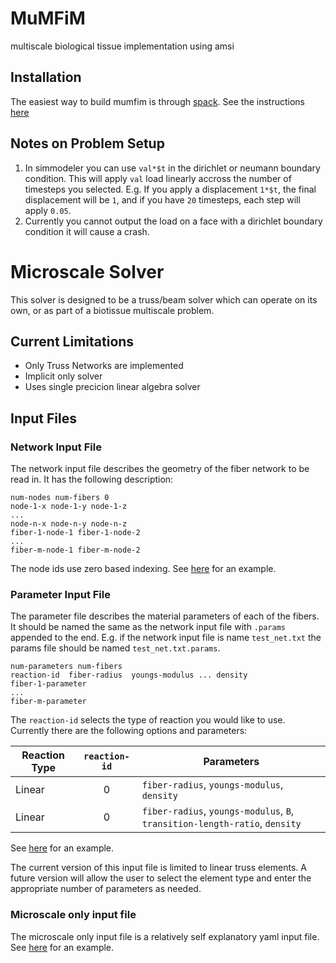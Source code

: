 # MuMFiM
multiscale biological tissue implementation using amsi

## Installation
The easiest way to build mumfim is through [spack](https://github.com/spack/spack). See the
instructions [here](https://github.com/jacobmerson/mumfim-spack)

## Notes on Problem Setup
1. In simmodeler you can use `val*$t` in the dirichlet or neumann boundary condition. This will
   apply `val` load linearly accross the number of timesteps you selected. E.g. If you apply a
   displacement `1*$t`, the final displacement will be `1`, and if you have `20` timesteps,
   each step will apply `0.05`.
2. Currently you cannot output the load on a face with a dirichlet boundary condition
   it will cause a crash.

# Microscale Solver
This solver is designed to be a truss/beam solver which can operate on its own, or as part
of a biotissue multiscale problem.

## Current Limitations
- Only Truss Networks are implemented
- Implicit only solver
- Uses single precicion linear algebra solver

## Input Files

### Network Input File
The network input file describes the geometry of the fiber network to be read in.
It has the following description:
```
num-nodes num-fibers 0
node-1-x node-1-y node-1-z
...
node-n-x node-n-y node-n-z
fiber-1-node-1 fiber-1-node-2
...
fiber-m-node-1 fiber-m-node-2
```
The node ids use zero based indexing. See [here](../test/microscale/fiber_networks/del_4450seedL5_new_1.txt) for an example.

### Parameter Input File
The parameter file describes the material parameters of each of the fibers. It should be named the
same as the network input file with `.params` appended to the end. E.g. if the network input file
is name `test_net.txt` the params file should be named `test_net.txt.params`.

```
num-parameters num-fibers
reaction-id  fiber-radius  youngs-modulus ... density
fiber-1-parameter
...
fiber-m-parameter
```
The `reaction-id` selects the type of reaction you would like to use. Currently there are the following options and parameters:

| Reaction Type | `reaction-id` | Parameters                                                                 |
|---------------|:-------------:|----------------------------------------------------------------------------|
| Linear        | 0             | `fiber-radius`, `youngs-modulus`, `density`                                |
| Linear        | 0             | `fiber-radius`, `youngs-modulus`, `B`, `transition-length-ratio`, `density`|

See [here](../test/microscale/fiber_networks/del_4450seedL5_new_1.txt.params) for an example.

The current version of this input file is limited to linear truss elements. A future version will
allow the user to select the element type and enter the appropriate number of parameters as needed.

### Microscale only input file
The microscale only input file is a relatively self explanatory yaml input file. See
[here](../test/microscale/fiber_only.yaml) for an example.
